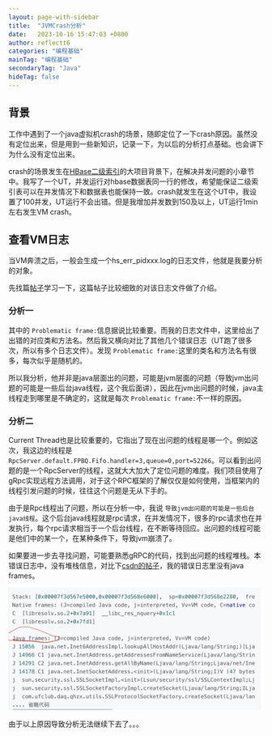 ```yaml
---
layout: page-with-sidebar
title:  "JVMCrash分析"
date:   2023-10-16 15:47:03 +0800
author: reflectt6
categories: "编程基础"
mainTag: "编程基础"
secondaryTag: "Java"
hideTag: false
---
```


## 背景

工作中遇到了一个java虚拟机crash的场景，随即定位了一下crash原因。虽然没有定位出来，但是用到一些新知识，记录一下，为以后的分析打点基础。也会讲下为什么没有定位出来。

crash的场景发生在[HBase二级索引](/项目回顾/2023/09/20/hbase二级索引.html#tocAnchor-4-1-2)的大项目背景下，在解决并发问题的小章节中。我写了一个UT，并发运行对hbase数据表同一行的修改，希望能保证二级索引表可以在并发情况下和数据表也能保持一致。crash就发生在这个UT中，我设置了100并发，UT运行不会出错。但是我增加并发数到150及以上，UT运行1min左右发生VM crash。

## 查看VM日志

当VM奔溃之后，一般会生成一个hs_err_pidxxx.log的日志文件，他就是我要分析的对象。

先找篇[帖子](https://blog.csdn.net/chenssy/article/details/78271744)学习一下，这篇帖子比较细致的对该日志文件做了介绍。

### 分析一

其中的 `Problematic frame:`信息据说比较重要。而我的日志文件中，这里给出了出错的对应类和方法名。然后我又横向对比了其他几个错误日志（UT跑了很多次，所以有多个日志文件）。发现 `Problematic frame:`这里的类名和方法名有很多，每次似乎是随机的。

所以我分析，他并非是java层面出的问题，可能是jvm层面的问题（导致jvm出问题的可能是一些后台java线程，这个我后面讲），因此在jvm出问题的时候，java主线程走到哪里是不确定的，这就是每次 `Problematic frame:`不一样的原因。

### 分析二

Current Thread也是比较重要的，它指出了现在出问题的线程是哪一个。例如这次，我这边的线程是 `RpcServer.default.FPBQ.Fifo.handler=3,queue=0,port=52266`。可以看到出问题的是一个RpcServer的线程，这就大大加大了定位问题的难度。我们项目使用了gRpc实现远程方法调用，对于这个RPC框架的了解仅仅是如何使用，当框架内的线程引发问题的时候，往往这个问题是无从下手的。

由于是Rpc线程出了问题，所以在分析一中，我说 `导致jvm出问题的可能是一些后台java线程`。这个后台java线程就是rpc请求，在并发情况下，很多的rpc请求也在并发执行，每个rpc请求相当于一个后台线程，在不断等待回应。出问题的线程可能是他们中的某一个，在某种条件下，导致jvm崩溃了。

如果要进一步去寻找问题，可能要熟悉gRPC的代码，找到出问题的线程堆栈。本错误日志中，没有堆栈信息，对比下[csdn的帖子](https://blog.csdn.net/chenssy/article/details/78271744)，我的错误日志里没有java frames。

![image-20231016185210126](/assets/images/2023-10-16-JVMCrash分析//image-20231016185210126.png)

由于以上原因导致分析无法继续下去了。。。











